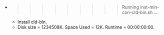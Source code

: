 * >>>>>>>>> Running inst-min-con-cld-bin.sh ...
  * Install cld-bin.
  * Disk size = 1234508K. Space Used = 12K. Runtime = 00:00:00:00.
